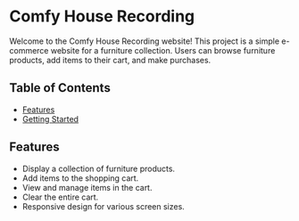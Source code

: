 # Comfy House Recording

Welcome to the Comfy House Recording website! This project is a simple e-commerce website for a furniture collection. Users can browse furniture products, add items to their cart, and make purchases.

## Table of Contents

- [Features](#features)
- [Getting Started](#getting-started)

## Features

- Display a collection of furniture products.
- Add items to the shopping cart.
- View and manage items in the cart.
- Clear the entire cart.
- Responsive design for various screen sizes.

